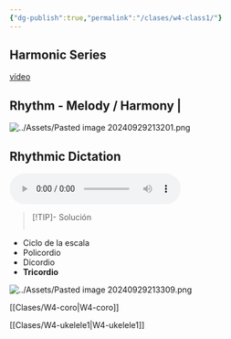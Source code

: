 ```yaml
---
{"dg-publish":true,"permalink":"/clases/w4-class1/"}
---
```



<div class="slide">

## Harmonic Series

[vídeo](https://www.youtube.com/watch?v=OATjHiOuc70&list=PLdW0onEGGcNnoLR51YMfWd8UVqk4Km8wI)

</div>
<div class="slide">

## Rhythm -   Melody /      Harmony |

</div>
<div class="slide">

![../Assets/Pasted image 20240929213201.png](/img/user/Assets/Pasted%20image%2020240929213201.png)

</div>
<div class="slide">

## Rhythmic Dictation

<audio src="https://docs.google.com/uc?export=download&id=124swCNyDPJPC9WaLUI6gQt5Xu9hrGfBZ" controls></audio>


> [!TIP]- Solución
><div id="paper3" style="overflow: auto;"></div>
><div id="midi3"></div>
><script> document.addEventListener("DOMContentLoaded", function() { window.ABCJS.renderAbc("paper3", "X: 1\nT: Solución dictado rítmico\nM: 4/4\nL: 1/4\nK: perc stafflines = -1\nA A A A | z2 A2 | A2 A2 | A4 |]"); window.ABCJS.renderMidi("midi3", "X: 1\nT: Solución dictado rítmico\nM: 4/4\nL: 1/4\nK: perc stafflines = -1\nA2 A2 | z2 A2 | A2 A2 | A4 |A2 z2 |A2 z2 |A A A2 |A4 |]", {}, { generateInline: true }, {});}); </script>

</div>
<div class="slide">

- Ciclo de la escala
- Policordio
- Dicordio
- **Tricordio**

</div>
<div class="slide">

![../Assets/Pasted image 20240929213309.png](/img/user/Assets/Pasted%20image%2020240929213309.png)

</div>
<div class="slide">

[[Clases/W4-coro\|W4-coro]]

[[Clases/W4-ukelele1\|W4-ukelele1]]

</div>
